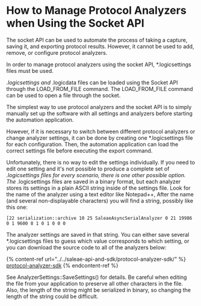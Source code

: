 # How to Manage Protocol Analyzers when Using the Socket API

The socket API can be used to automate the process of taking a capture, saving it, and exporting protocol results. However, it cannot be used to add, remove, or configure protocol analyzers.

In order to manage protocol analyzers using the socket API, \*.logicsettings files must be used.

_.logicsettings and_ .logicdata files can be loaded using the Socket API through the LOAD\_FROM\_FILE command. The LOAD\_FROM\_FILE command can be used to open a file through the socket.

The simplest way to use protocol analyzers and the socket API is to simply manually set up the software with all settings and analyzers before starting the automation application.

However, if it is necessary to switch between different protocol analyzers or change analyzer settings, it can be done by creating one \*.logicsettings file for each configuration. Then, the automation application can load the correct settings file before executing the export command.

Unfortunately, there is no way to edit the settings individually. If you need to edit one setting and it's not possible to produce a complete set of _.logicsettings files for every scenario, there is one other possible option. The_ .logicsettings files are saved in a binary format, but each analyzer stores its settings in a plain ASCII string inside of the settings file. Look for the name of the analyzer using a text editor like Notepad++, After the name (and several non-displayable characters) you will find a string, possibly like this one:

```
[22 serialization::archive 10 25 SaleaeAsyncSerialAnalyzer 0 21 19986 0 1 9600 8 1 0 1 0 0 0
```

The analyzer settings are saved in that string. You can either save several \*.logicsettings files to guess which value corresponds to which setting, or you can download the source code to all of the analyzers below:

{% content-ref url="../../saleae-api-and-sdk/protocol-analyzer-sdk/" %}
[protocol-analyzer-sdk](../../saleae-api-and-sdk/protocol-analyzer-sdk/)
{% endcontent-ref %}

See AnalyzerSettings::SaveSettings() for details. Be careful when editing the file from your application to preserve all other characters in the file. Also, the length of the string might be serialized in binary, so changing the length of the string could be difficult.
